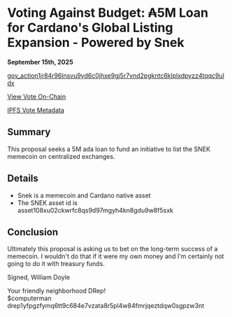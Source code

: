 
# Voting Against Budget: ₳5M Loan for Cardano's Global Listing Expansion - Powered by Snek

**September 15th, 2025**

[gov_action1jr84r96lnsvu9yd6c0jhxe9gj5r7vnd2pgkntc6klplxdpyzz4tqqc9uldx](https://cardanoscan.io/govAction/gov_action1jr84r96lnsvu9yd6c0jhxe9gj5r7vnd2pgkntc6klplxdpyzz4tqqc9uldx)

[View Vote On-Chain](https://cardanoscan.io/vote/f508573d355a32d63cab932f2c88e2e74df9e64a3e6f5076023a470faf8db5ea)

[IPFS Vote Metadata](https://ipfs.io/ipfs/bafkreieyrdho5g5s6umoj7a7po72xj64zxf7jmpbigt7fhuuyvhbfc5etq)

## Summary

This proposal seeks a 5M ada loan to fund an initiative to list the SNEK memecoin on centralized exchanges. 

## Details

- Snek is a memecoin and Cardano native asset
- The SNEK asset id is asset108xu02ckwrfc8qs9d97mgyh4kn8gdu9w8f5sxk

## Conclusion

Ultimately this proposal is asking us to bet on the long-term success of a memecoin. I wouldn't do that if it were my own money and I'm certainly not going to do it with treasury funds.


Signed,
William Doyle

Your friendly neighborhood DRep! <br>
$computerman <br>
drep1yfpgzfymq6tt9c684e7vzata8r5pl4w84fmrjqeztdqw0sgpzw3nt